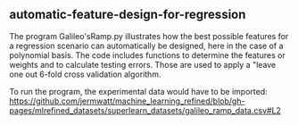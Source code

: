 ## automatic-feature-design-for-regression

The program Galileo'sRamp.py illustrates how the best possible features for a regression scenario can automatically be designed, here in the case of a polynomial basis. 
The code includes functions to determine the features or weights and to calculate testing errors. Those are used to apply a "leave one out 6-fold cross validation algorithm. 

To run the program, the experimental data would have to be imported: https://github.com/jermwatt/machine_learning_refined/blob/gh-pages/mlrefined_datasets/superlearn_datasets/galileo_ramp_data.csv#L2 
